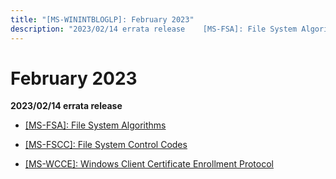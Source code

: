 ```yaml
---
title: "[MS-WININTBLOGLP]: February 2023"
description: "2023/02/14 errata release    [MS-FSA]: File System Algorithms    [MS-FSCC]: File System Control Codes    [MS-WCCE]: Windows Client Certificate"
---
```


# February 2023

<p> </p>
<p><b>2023/02/14 errata release</b></p>

<ul><li><p><span><span> 
</span></span><span><a href="/openspecs/windows_protocols/MS-WINERRATA/78a1a199-26c9-42e6-a3ac-4d3ee71dc69b">[MS-FSA]:
File System Algorithms</a></span></p>

</li><li><p><span><span> 
</span></span><span><a href="/openspecs/windows_protocols/MS-WINERRATA/47d52c31-2fa8-4992-91eb-7617117a2214">[MS-FSCC]:
File System Control Codes</a></span></p>

</li><li><p><span><span> 
</span></span><span><a href="/openspecs/windows_protocols/MS-WINERRATA/c39fd72a-da21-4b13-b329-c35d61f74a60">[MS-WCCE]:
Windows Client Certificate Enrollment Protocol</a></span></p>

</li></ul>
                